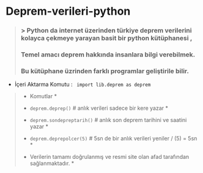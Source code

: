 # Deprem-verileri-python
> ### > Python da internet üzerinden türkiye deprem verilerini kolayca çekmeye yarayan basit bir python kütüphanesi , 
> ### Temel amacı deprem hakkında insanlara bilgi verebilmek.
> ### Bu kütüphane üzrinden farklı programlar geliştirile bilir.

+ İçeri Aktarma Komutu :
` import lib.deprem as deprem`

> * Komutlar *
> * `deprem.deprep()` # anlık verileri sadece bir kere yazar *
> * `deprem.sondepreptarih()` # anlık son deprem tarihini ve saatini yazar *
> * `deprem.deprepolcer(5)` # 5sn de bir anlık verileri yeniler / (5) = 5sn *
>
> * Verilerin tamamı doğrulanmış ve resmi site olan afad tarafından sağlanmaktadır. *
